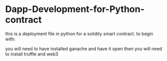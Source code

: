 # Dapp-Development-for-Python-contract

this is a deployment file in python for a solidity smart contract.
to begin with:

you will need to have installed ganache and have it open
then you will need to install truffle and web3

